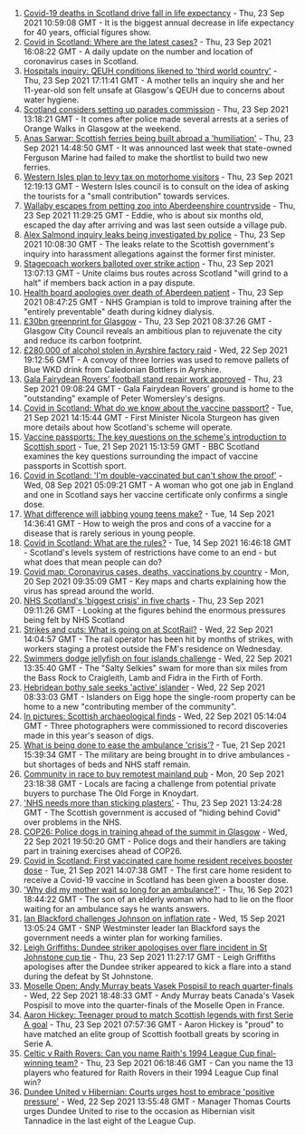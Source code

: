 1. [Covid-19 deaths in Scotland drive fall in life expectancy](https://www.bbc.co.uk/news/uk-scotland-58663991?at_medium=RSS&at_campaign=KARANGA) - Thu, 23 Sep 2021 10:59:08 GMT - It is the biggest annual decrease in life expectancy for 40 years, official figures show.
2. [Covid in Scotland: Where are the latest cases?](https://www.bbc.co.uk/news/uk-scotland-53511877?at_medium=RSS&at_campaign=KARANGA) - Thu, 23 Sep 2021 16:08:22 GMT - A daily update on the number and location of coronavirus cases in Scotland.
3. [Hospitals inquiry: QEUH conditions likened to 'third world country'](https://www.bbc.co.uk/news/uk-scotland-58671520?at_medium=RSS&at_campaign=KARANGA) - Thu, 23 Sep 2021 17:11:41 GMT - A mother tells an inquiry she and her 11-year-old son felt unsafe at Glasgow's QEUH due to concerns about water hygiene.
4. [Scotland considers setting up parades commission](https://www.bbc.co.uk/news/uk-scotland-scotland-politics-58667822?at_medium=RSS&at_campaign=KARANGA) - Thu, 23 Sep 2021 13:18:21 GMT - It comes after police made several arrests at a series of Orange Walks in Glasgow at the weekend.
5. [Anas Sarwar: Scottish ferries being built abroad a 'humiliation'](https://www.bbc.co.uk/news/uk-scotland-scotland-politics-58667826?at_medium=RSS&at_campaign=KARANGA) - Thu, 23 Sep 2021 14:48:50 GMT - It was announced last week that state-owned Ferguson Marine had failed to make the shortlist to build two new ferries.
6. [Western Isles plan to levy tax on motorhome visitors](https://www.bbc.co.uk/news/uk-scotland-highlands-islands-58663618?at_medium=RSS&at_campaign=KARANGA) - Thu, 23 Sep 2021 12:19:13 GMT - Western Isles council is to consult on the idea of asking the tourists for a "small contribution" towards services.
7. [Wallaby escapes from petting zoo into Aberdeenshire countryside](https://www.bbc.co.uk/news/uk-scotland-north-east-orkney-shetland-58663052?at_medium=RSS&at_campaign=KARANGA) - Thu, 23 Sep 2021 11:29:25 GMT - Eddie, who is about six months old, escaped the day after arriving and was last seen outside a village pub.
8. [Alex Salmond inquiry leaks being investigated by police](https://www.bbc.co.uk/news/uk-scotland-58661817?at_medium=RSS&at_campaign=KARANGA) - Thu, 23 Sep 2021 10:08:30 GMT - The leaks relate to the Scottish government's inquiry into harassment allegations against the former first minister.
9. [Stagecoach workers balloted over strike action](https://www.bbc.co.uk/news/uk-scotland-scotland-business-58663786?at_medium=RSS&at_campaign=KARANGA) - Thu, 23 Sep 2021 13:07:13 GMT - Unite claims bus routes across Scotland "will grind to a halt" if members back action in a pay dispute.
10. [Health board apologies over death of Aberdeen patient](https://www.bbc.co.uk/news/uk-scotland-north-east-orkney-shetland-58663050?at_medium=RSS&at_campaign=KARANGA) - Thu, 23 Sep 2021 08:47:25 GMT - NHS Grampian is told to improve training after the "entirely preventable" death during kidney dialysis.
11. [£30bn greenprint for Glasgow](https://www.bbc.co.uk/news/uk-scotland-58661390?at_medium=RSS&at_campaign=KARANGA) - Thu, 23 Sep 2021 08:37:26 GMT - Glasgow City Council reveals an ambitious plan to rejuvenate the city and reduce its carbon footprint.
12. [£280,000 of alcohol stolen in Ayrshire factory raid](https://www.bbc.co.uk/news/uk-scotland-glasgow-west-58655298?at_medium=RSS&at_campaign=KARANGA) - Wed, 22 Sep 2021 19:12:56 GMT - A convoy of three lorries was used to remove pallets of Blue WKD drink from Caledonian Bottlers in Ayrshire.
13. [Gala Fairydean Rovers' football stand repair work approved](https://www.bbc.co.uk/news/uk-scotland-south-scotland-58655366?at_medium=RSS&at_campaign=KARANGA) - Thu, 23 Sep 2021 09:08:24 GMT - Gala Fairydean Rovers' ground is home to the "outstanding" example of Peter Womersley's designs.
14. [Covid in Scotland: What do we know about the vaccine passport?](https://www.bbc.co.uk/news/uk-scotland-58422607?at_medium=RSS&at_campaign=KARANGA) - Tue, 21 Sep 2021 14:15:44 GMT - First Minister Nicola Sturgeon has given more details about how Scotland's scheme will operate.
15. [Vaccine passports: The key questions on the scheme's introduction to Scottish sport](https://www.bbc.co.uk/sport/scotland/58588302?at_medium=RSS&at_campaign=KARANGA) - Tue, 21 Sep 2021 15:13:59 GMT - BBC Scotland examines the key questions surrounding the impact of vaccine passports in Scottish sport.
16. [Covid in Scotland: 'I'm double-vaccinated but can't show the proof'](https://www.bbc.co.uk/news/uk-scotland-58475922?at_medium=RSS&at_campaign=KARANGA) - Wed, 08 Sep 2021 05:09:21 GMT - A woman who got one jab in England and one in Scotland says her vaccine certificate only confirms a single dose.
17. [What difference will jabbing young teens make?](https://www.bbc.co.uk/news/health-58423152?at_medium=RSS&at_campaign=KARANGA) - Tue, 14 Sep 2021 14:36:41 GMT - How to weigh the pros and cons of a vaccine for a disease that is rarely serious in young people.
18. [Covid in Scotland: What are the rules?](https://www.bbc.co.uk/news/uk-scotland-53166816?at_medium=RSS&at_campaign=KARANGA) - Tue, 14 Sep 2021 16:46:18 GMT - Scotland's levels system of restrictions have come to an end - but what does that mean people can do?
19. [Covid map: Coronavirus cases, deaths, vaccinations by country](https://www.bbc.co.uk/news/world-51235105?at_medium=RSS&at_campaign=KARANGA) - Mon, 20 Sep 2021 09:35:09 GMT - Key maps and charts explaining how the virus has spread around the world.
20. [NHS Scotland's 'biggest crisis' in five charts](https://www.bbc.co.uk/news/uk-scotland-58641817?at_medium=RSS&at_campaign=KARANGA) - Thu, 23 Sep 2021 09:11:26 GMT - Looking at the figures behind the enormous pressures being felt by NHS Scotland
21. [Strikes and cuts: What is going on at ScotRail?](https://www.bbc.co.uk/news/uk-scotland-scotland-politics-58653282?at_medium=RSS&at_campaign=KARANGA) - Wed, 22 Sep 2021 14:04:57 GMT - The rail operator has been hit by months of strikes, with workers staging a protest outside the FM's residence on Wednesday.
22. [Swimmers dodge jellyfish on four islands challenge](https://www.bbc.co.uk/news/uk-scotland-edinburgh-east-fife-58624092?at_medium=RSS&at_campaign=KARANGA) - Wed, 22 Sep 2021 13:35:40 GMT - The "Salty Selkies" swam for more than six miles from the Bass Rock to Craigleith, Lamb and Fidra in the Firth of Forth.
23. [Hebridean bothy sale seeks 'active' islander](https://www.bbc.co.uk/news/uk-scotland-highlands-islands-58638453?at_medium=RSS&at_campaign=KARANGA) - Wed, 22 Sep 2021 08:33:03 GMT - Islanders on Eigg hope the single-room property can be home to a new "contributing member of the community".
24. [In pictures: Scottish archaeological finds](https://www.bbc.co.uk/news/uk-scotland-58638450?at_medium=RSS&at_campaign=KARANGA) - Wed, 22 Sep 2021 05:14:04 GMT - Three photographers were commissioned to record discoveries made in this year's season of digs.
25. [What is being done to ease the ambulance 'crisis'?](https://www.bbc.co.uk/news/uk-scotland-58588112?at_medium=RSS&at_campaign=KARANGA) - Tue, 21 Sep 2021 15:39:34 GMT - The military are being brought in to drive ambulances - but shortages of beds and NHS staff remain.
26. [Community in race to buy remotest mainland pub](https://www.bbc.co.uk/news/uk-scotland-highlands-islands-58624724?at_medium=RSS&at_campaign=KARANGA) - Mon, 20 Sep 2021 23:18:38 GMT - Locals are facing a challenge from potential private buyers to purchase The Old Forge in Knoydart.
27. ['NHS needs more than sticking plasters'](https://www.bbc.co.uk/news/uk-scotland-58668504?at_medium=RSS&at_campaign=KARANGA) - Thu, 23 Sep 2021 13:24:28 GMT - The Scottish government is accused of "hiding behind Covid" over problems in the NHS.
28. [COP26: Police dogs in training ahead of the summit in Glasgow](https://www.bbc.co.uk/news/uk-scotland-58659556?at_medium=RSS&at_campaign=KARANGA) - Wed, 22 Sep 2021 19:50:20 GMT - Police dogs and their handlers are taking part in training exercises ahead of COP26.
29. [Covid in Scotland: First vaccinated care home resident receives booster dose](https://www.bbc.co.uk/news/uk-scotland-58642244?at_medium=RSS&at_campaign=KARANGA) - Tue, 21 Sep 2021 14:07:38 GMT - The first care home resident to receive a Covid-19 vaccine in Scotland has been given a booster dose.
30. ['Why did my mother wait so long for an ambulance?'](https://www.bbc.co.uk/news/uk-scotland-58591075?at_medium=RSS&at_campaign=KARANGA) - Thu, 16 Sep 2021 18:44:22 GMT - The son of an elderly woman who had to lie on the floor waiting for an ambulance says he wants answers.
31. [Ian Blackford challenges Johnson on inflation rate](https://www.bbc.co.uk/news/uk-politics-58570946?at_medium=RSS&at_campaign=KARANGA) - Wed, 15 Sep 2021 13:05:24 GMT - SNP Westminster leader Ian Blackford says the government needs a winter plan for working families.
32. [Leigh Griffiths: Dundee striker apologises over flare incident in St Johnstone cup tie](https://www.bbc.co.uk/sport/football/58662407?at_medium=RSS&at_campaign=KARANGA) - Thu, 23 Sep 2021 11:27:17 GMT - Leigh Griffiths apologises after the Dundee striker appeared to kick a flare into a stand during the defeat by St Johnstone.
33. [Moselle Open: Andy Murray beats Vasek Pospisil to reach quarter-finals](https://www.bbc.co.uk/sport/tennis/58656261?at_medium=RSS&at_campaign=KARANGA) - Wed, 22 Sep 2021 18:48:33 GMT - Andy Murray beats Canada's Vasek Pospisil to move into the quarter-finals of the Moselle Open in France.
34. [Aaron Hickey: Teenager proud to match Scottish legends with first Serie A goal](https://www.bbc.co.uk/sport/football/58656800?at_medium=RSS&at_campaign=KARANGA) - Thu, 23 Sep 2021 07:57:36 GMT - Aaron Hickey is "proud" to have matched an elite group of Scottish football greats by scoring in Serie A.
35. [Celtic v Raith Rovers: Can you name Raith's 1994 League Cup final-winning team?](https://www.bbc.co.uk/sport/football/58633014?at_medium=RSS&at_campaign=KARANGA) - Thu, 23 Sep 2021 06:18:46 GMT - Can you name the 13 players who featured for Raith Rovers in their 1994 League Cup final win?
36. [Dundee United v Hibernian: Courts urges host to embrace 'positive pressure'](https://www.bbc.co.uk/sport/football/58627515?at_medium=RSS&at_campaign=KARANGA) - Wed, 22 Sep 2021 13:55:48 GMT - Manager Thomas Courts urges Dundee United to rise to the occasion as Hibernian visit Tannadice in the last eight of the League Cup.
